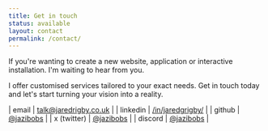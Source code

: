 ```yaml
---
title: Get in touch
status: available
layout: contact
permalink: /contact/
---
```


If you're wanting to create a new website, application or interactive installation. I'm waiting to hear from you.

I offer customised services tailored to your exact needs. Get in touch today and let's start turning your vision into a reality.

| email       | [talk@jaredrigby.co.uk](mailto:talk@jaredrigby.co.uk) |
| linkedin    | [/in/jaredgrigby/](https://www.linkedin.com/in/jaredgrigby/)  |
| github      | [@jazibobs](https://www.github.com/jazibobs)        |
| x (twitter) | [@jazibobs](https://www.x.com/jazibobs)        |
| discord     | [@jazibobs](https://www.discord.com/users/jazibobs)        |